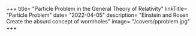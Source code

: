 +++
title=  "Particle Problem in the General Theory of Relativity"
linkTitle= "Particle Problem"
date=  "2022-04-05"
description=  "Einstein and Rosen Create the absurd concept of wormholes"
image=  "/covers/pproblem.jpg"
+++

